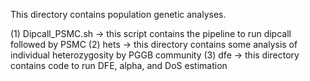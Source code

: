 This directory contains population genetic analyses.

(1) Dipcall_PSMC.sh -> this script contains the pipeline to run dipcall followed by PSMC
(2) hets -> this directory contains some analysis of individual heterozygosity by PGGB community
(3) dfe -> this directory contains code to run DFE, alpha, and DoS estimation